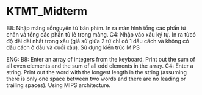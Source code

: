 # KTMT_Midterm
B8:  Nhập mảng sốnguyên từ bàn phím. In ra màn hình tổng các phần tử chẵn và tổng các phần tử lẻ trong mảng.
C4:  Nhập vào xâu ký tự. In ra từcó độ dài dài nhất trong xâu (giả sử giữa 2 từ chỉ có 1 dấu cách và không có dấu cách ở đầu và cuối xâu).
Sử dụng kiến trúc MIPS

ENG:
B8: Enter an array of integers from the keyboard. Print out the sum of all even elements and the sum of all odd elements in the array.
C4: Enter a string. Print out the word with the longest length in the string (assuming there is only one space between two words and there are no leading or trailing spaces).
Using MIPS architecture.
